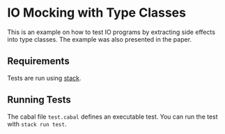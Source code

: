 # IO Mocking with Type Classes
This is an example on how to test IO programs by extracting side effects into type classes.
The example was also presented in the paper.

## Requirements

Tests are run using [stack](https://docs.haskellstack.org/en/stable/README/).

## Running Tests

The cabal file `test.cabal` defines an executable test.
You can run the test with `stack run test`.
